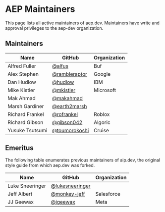 # AEP Maintainers

This page lists all active maintainers of aep.dev. Maintainers have write and
approval privileges to the aep-dev organization.

## Maintainers

| Name            | GitHub                                           | Organization |
| --------------- | ------------------------------------------------ | ------------ |
| Alfred Fuller   | [@alfus](https://github.com/alfus)               | Buf          |
| Alex Stephen    | [@rambleraptor](https://github.com/rambleraptor) | Google       |
| Dan Hudlow      | [@hudlow](https://github.com/hudlow)             | IBM          |
| Mike Kistler    | [@mkistler](https://github.com/mkistler)         | Microsoft    |
| Mak Ahmad       | [@makahmad](https://github.com/makahmad)         |              |
| Marsh Gardiner  | [@earth2marsh](https://github.com/earth2marsh)   |              |
| Richard Frankel | [@rofrankel](https://github.com/rofrankel)       | Roblox       |
| Richard Gibson  | [@gibson042](https://github.com/gibson042)       | Algoric      |
| Yusuke Tsutsumi | [@toumorokoshi](https://github.com/toumorokoshi) | Cruise       |

## Emeritus

The following table enumerates previous maintainers of aip.dev, the original
style guide from which aep.dev was forked.

| Name            | GitHub                                               | Organization |
| --------------- | ---------------------------------------------------- | ------------ |
| Luke Sneeringer | [@lukesneeringer](https://github.com/lukesneeringer) |              |
| Jeff Albert     | [@monkey-jeff](https://github.com/monkey-jeff)       | Salesforce   |
| JJ Geewax       | [@jgeewax](https://github.com/jgeewax)               | Meta         |
